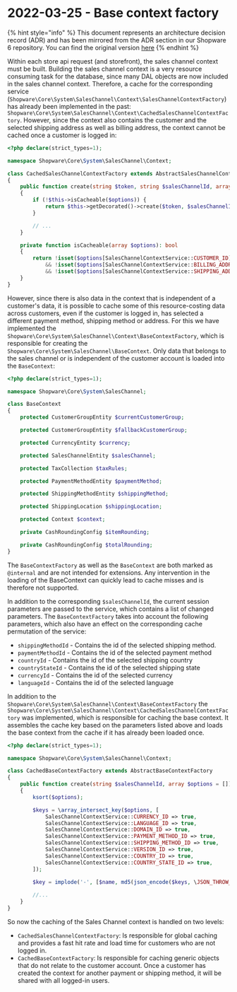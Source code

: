 # 2022-03-25 - Base context factory

{% hint style="info" %}
This document represents an architecture decision record (ADR) and has been mirrored from the ADR section in our Shopware 6 repository.
You can find the original version [here](https://github.com/shopware/platform/blob/trunk/adr/performance/2022-03-25-base-context-factory.md)
{% endhint %}

Within each store api request (and storefront), the sales channel context must be built. Building the sales channel context is a very resource consuming task for the database, since many DAL objects are now included in the sales channel context. Therefore, a cache for the corresponding service (`Shopware\Core\System\SalesChannel\Context\SalesChannelContextFactory`) has already been implemented in the past: `Shopware\Core\System\SalesChannel\Context\CachedSalesChannelContextFactory`. However, since the context also contains the customer and the selected shipping address as well as billing address, the context cannot be cached once a customer is logged in:

```php
<?php declare(strict_types=1);

namespace Shopware\Core\System\SalesChannel\Context;

class CachedSalesChannelContextFactory extends AbstractSalesChannelContextFactory
{
    public function create(string $token, string $salesChannelId, array $options = []): SalesChannelContext
    {
        if (!$this->isCacheable($options)) {
            return $this->getDecorated()->create($token, $salesChannelId, $options);
        }

        // ...
    }

    private function isCacheable(array $options): bool
    {
        return !isset($options[SalesChannelContextService::CUSTOMER_ID])
            && !isset($options[SalesChannelContextService::BILLING_ADDRESS_ID])
            && !isset($options[SalesChannelContextService::SHIPPING_ADDRESS_ID]);
    }
}
```

However, since there is also data in the context that is independent of a customer's data, it is possible to cache some of this resource-costing data across customers, even if the customer is logged in, has selected a different payment method, shipping method or address. For this we have implemented the `Shopware\Core\System\SalesChannel\Context\BaseContextFactory`, which is responsible for creating the `Shopware\Core\System\SalesChannel\BaseContext`. Only data that belongs to the sales channel or is independent of the customer account is loaded into the `BaseContext`:
```php
<?php declare(strict_types=1);

namespace Shopware\Core\System\SalesChannel;

class BaseContext
{
    protected CustomerGroupEntity $currentCustomerGroup;

    protected CustomerGroupEntity $fallbackCustomerGroup;

    protected CurrencyEntity $currency;

    protected SalesChannelEntity $salesChannel;

    protected TaxCollection $taxRules;

    protected PaymentMethodEntity $paymentMethod;

    protected ShippingMethodEntity $shippingMethod;

    protected ShippingLocation $shippingLocation;

    protected Context $context;

    private CashRoundingConfig $itemRounding;

    private CashRoundingConfig $totalRounding;
}
```

The `BaseContextFactory` as well as the `BaseContext` are both marked as `@internal` and are not intended for extensions. Any intervention in the loading of the BaseContext can quickly lead to cache misses and is therefore not supported.

In addition to the corresponding `$salesChannelId`, the current session parameters are passed to the service, which contains a list of changed parameters. The `BaseContextFactory` takes into account the following parameters, which also have an effect on the corresponding cache permutation of the service:
* `shippingMethodId` - Contains the id of the selected shipping method.
* `paymentMethodId` - Contains the id of the selected payment method
* `countryId` - Contains the id of the selected shipping country
* `countryStateId` - Contains the id of the selected shipping state
* `currencyId` - Contains the id of the selected currency
* `languageId` - Contains the id of the selected language

In addition to the `Shopware\Core\System\SalesChannel\Context\BaseContextFactory` the `Shopware\Core\System\SalesChannel\Context\CachedSalesChannelContextFactory` was implemented, which is responsible for caching the base context. It assembles the cache key based on the parameters listed above and loads the base context from the cache if it has already been loaded once.
```php
<?php declare(strict_types=1);

namespace Shopware\Core\System\SalesChannel\Context;

class CachedBaseContextFactory extends AbstractBaseContextFactory
{
    public function create(string $salesChannelId, array $options = []): BaseContext
    {
        ksort($options);

        $keys = \array_intersect_key($options, [
            SalesChannelContextService::CURRENCY_ID => true,
            SalesChannelContextService::LANGUAGE_ID => true,
            SalesChannelContextService::DOMAIN_ID => true,
            SalesChannelContextService::PAYMENT_METHOD_ID => true,
            SalesChannelContextService::SHIPPING_METHOD_ID => true,
            SalesChannelContextService::VERSION_ID => true,
            SalesChannelContextService::COUNTRY_ID => true,
            SalesChannelContextService::COUNTRY_STATE_ID => true,
        ]);

        $key = implode('-', [$name, md5(json_encode($keys, \JSON_THROW_ON_ERROR))]);
        
        //...
    }
}
```

So now the caching of the Sales Channel context is handled on two levels:
* `CachedSalesChannelContextFactory`: Is responsible for global caching and provides a fast hit rate and load time for customers who are not logged in.
* `CachedBaseContextFactory`: Is responsible for caching generic objects that do not relate to the customer account. Once a customer has created the context for another payment or shipping method, it will be shared with all logged-in users.
